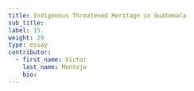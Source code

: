 ```yaml
---
title: Indigenous Threatened Heritage in Guatemala
sub_title:
label: 15.
weight: 29
type: essay
contributor:
  - first_name: Victor
    last_name: Montejo
    bio:
---
```

